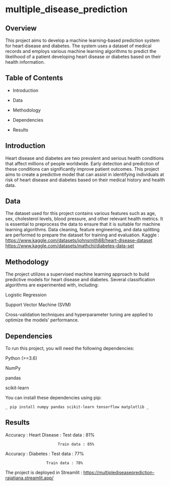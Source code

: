 # multiple_disease_prediction



## Overview
This project aims to develop a machine learning-based prediction system for heart disease and diabetes. The system uses a dataset of medical records and employs various machine learning algorithms to predict the likelihood of a patient developing heart disease or diabetes based on their health information.

## Table of Contents
- Introduction
+ Data
- Methodology
+ Dependencies
- Results

## Introduction
Heart disease and diabetes are two prevalent and serious health conditions that affect millions of people worldwide. Early detection and prediction of these conditions can significantly improve patient outcomes. This project aims to create a predictive model that can assist in identifying individuals at risk of heart disease and diabetes based on their medical history and health data.

## Data

The dataset used for this project contains various features such as age, sex, cholesterol levels, blood pressure, and other relevant health metrics. It is essential to preprocess the data to ensure that it is suitable for machine learning algorithms. Data cleaning, feature engineering, and data splitting are performed to prepare the dataset for training and evaluation.
Kaggle : https://www.kaggle.com/datasets/johnsmith88/heart-disease-dataset
         https://www.kaggle.com/datasets/mathchi/diabetes-data-set

## Methodology

The project utilizes a supervised machine learning approach to build predictive models for heart disease and diabetes. Several classification algorithms are experimented with, including:

Logistic Regression

Support Vector Machine (SVM)

Cross-validation techniques and hyperparameter tuning are applied to optimize the models' performance.

## Dependencies
To run this project, you will need the following dependencies:

 Python (>=3.6)
 
 NumPy
 
 pandas
 
 scikit-learn

You can install these dependencies using pip:

`_
pip install numpy pandas scikit-learn tensorflow matplotlib
_`

## Results

Accuracy : Heart Disease : Test data : 81%

                           Train data : 85%

Accuracy : Diabetes : Test data : 77%

                      Train data : 78%
   
The project is deployed in Streamlit : https://multiplediseaseprediction-rajatjana.streamlit.app/

